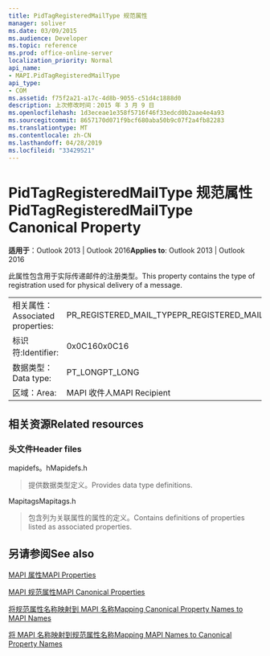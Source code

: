 ```yaml
---
title: PidTagRegisteredMailType 规范属性
manager: soliver
ms.date: 03/09/2015
ms.audience: Developer
ms.topic: reference
ms.prod: office-online-server
localization_priority: Normal
api_name:
- MAPI.PidTagRegisteredMailType
api_type:
- COM
ms.assetid: f75f2a21-a17c-4d8b-9055-c51d4c1888d0
description: 上次修改时间：2015 年 3 月 9 日
ms.openlocfilehash: 1d3eceae1e358f5716f46f33edcd0b2aae4e4a93
ms.sourcegitcommit: 8657170d071f9bcf680aba50b9c07f2a4fb82283
ms.translationtype: MT
ms.contentlocale: zh-CN
ms.lasthandoff: 04/28/2019
ms.locfileid: "33429521"
---
```

# <a name="pidtagregisteredmailtype-canonical-property"></a><span data-ttu-id="12f26-103">PidTagRegisteredMailType 规范属性</span><span class="sxs-lookup"><span data-stu-id="12f26-103">PidTagRegisteredMailType Canonical Property</span></span>

  
  
<span data-ttu-id="12f26-104">**适用于**：Outlook 2013 | Outlook 2016</span><span class="sxs-lookup"><span data-stu-id="12f26-104">**Applies to**: Outlook 2013 | Outlook 2016</span></span> 
  
<span data-ttu-id="12f26-105">此属性包含用于实际传递邮件的注册类型。</span><span class="sxs-lookup"><span data-stu-id="12f26-105">This property contains the type of registration used for physical delivery of a message.</span></span>
  
|||
|:-----|:-----|
|<span data-ttu-id="12f26-106">相关属性：</span><span class="sxs-lookup"><span data-stu-id="12f26-106">Associated properties:</span></span>  <br/> |<span data-ttu-id="12f26-107">PR_REGISTERED_MAIL_TYPE</span><span class="sxs-lookup"><span data-stu-id="12f26-107">PR_REGISTERED_MAIL_TYPE</span></span>  <br/> |
|<span data-ttu-id="12f26-108">标识符:</span><span class="sxs-lookup"><span data-stu-id="12f26-108">Identifier:</span></span>  <br/> |<span data-ttu-id="12f26-109">0x0C16</span><span class="sxs-lookup"><span data-stu-id="12f26-109">0x0C16</span></span>  <br/> |
|<span data-ttu-id="12f26-110">数据类型：</span><span class="sxs-lookup"><span data-stu-id="12f26-110">Data type:</span></span>  <br/> |<span data-ttu-id="12f26-111">PT_LONG</span><span class="sxs-lookup"><span data-stu-id="12f26-111">PT_LONG</span></span>  <br/> |
|<span data-ttu-id="12f26-112">区域：</span><span class="sxs-lookup"><span data-stu-id="12f26-112">Area:</span></span>  <br/> |<span data-ttu-id="12f26-113">MAPI 收件人</span><span class="sxs-lookup"><span data-stu-id="12f26-113">MAPI Recipient</span></span>  <br/> |
   
## <a name="related-resources"></a><span data-ttu-id="12f26-114">相关资源</span><span class="sxs-lookup"><span data-stu-id="12f26-114">Related resources</span></span>

### <a name="header-files"></a><span data-ttu-id="12f26-115">头文件</span><span class="sxs-lookup"><span data-stu-id="12f26-115">Header files</span></span>

<span data-ttu-id="12f26-116">mapidefs。h</span><span class="sxs-lookup"><span data-stu-id="12f26-116">Mapidefs.h</span></span>
  
> <span data-ttu-id="12f26-117">提供数据类型定义。</span><span class="sxs-lookup"><span data-stu-id="12f26-117">Provides data type definitions.</span></span>
    
<span data-ttu-id="12f26-118">Mapitags</span><span class="sxs-lookup"><span data-stu-id="12f26-118">Mapitags.h</span></span>
  
> <span data-ttu-id="12f26-119">包含列为关联属性的属性的定义。</span><span class="sxs-lookup"><span data-stu-id="12f26-119">Contains definitions of properties listed as associated properties.</span></span>
    
## <a name="see-also"></a><span data-ttu-id="12f26-120">另请参阅</span><span class="sxs-lookup"><span data-stu-id="12f26-120">See also</span></span>



[<span data-ttu-id="12f26-121">MAPI 属性</span><span class="sxs-lookup"><span data-stu-id="12f26-121">MAPI Properties</span></span>](mapi-properties.md)
  
[<span data-ttu-id="12f26-122">MAPI 规范属性</span><span class="sxs-lookup"><span data-stu-id="12f26-122">MAPI Canonical Properties</span></span>](mapi-canonical-properties.md)
  
[<span data-ttu-id="12f26-123">将规范属性名称映射到 MAPI 名称</span><span class="sxs-lookup"><span data-stu-id="12f26-123">Mapping Canonical Property Names to MAPI Names</span></span>](mapping-canonical-property-names-to-mapi-names.md)
  
[<span data-ttu-id="12f26-124">将 MAPI 名称映射到规范属性名称</span><span class="sxs-lookup"><span data-stu-id="12f26-124">Mapping MAPI Names to Canonical Property Names</span></span>](mapping-mapi-names-to-canonical-property-names.md)

